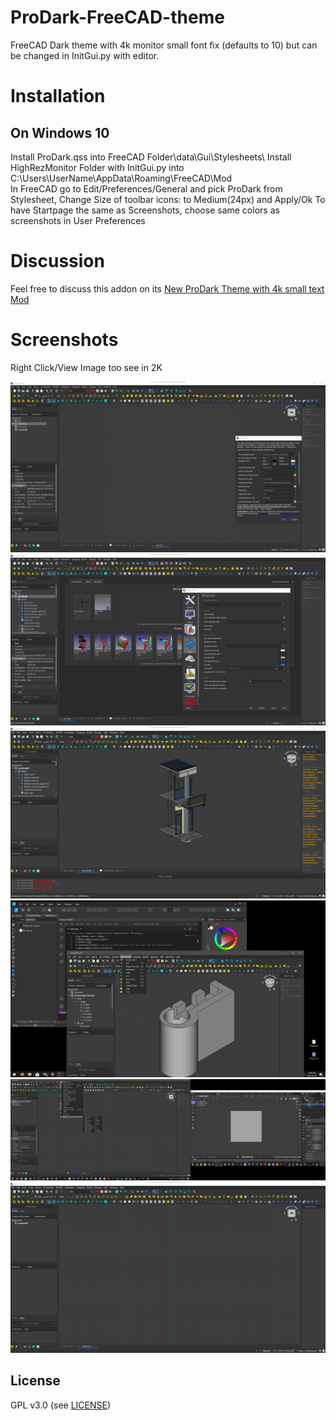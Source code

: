 # ProDark-FreeCAD-theme
FreeCAD Dark theme  with 4k monitor small font fix (defaults to 10) but can be changed in InitGui.py with editor.

# Installation
## On Windows 10
Install ProDark.qss into FreeCAD Folder\data\Gui\Stylesheets\ 
Install HighRezMonitor Folder with InitGui.py into C:\Users\UserName\AppData\Roaming\FreeCAD\Mod\
In FreeCAD go to Edit/Preferences/General and pick ProDark from Stylesheet, Change Size of toolbar icons: to Medium(24px) and Apply/Ok
To have Startpage the same as Screenshots, choose same colors as screenshots in User Preferences

# Discussion
Feel free to discuss this addon on its [New ProDark Theme with 4k small text Mod](https://forum.freecadweb.org/viewtopic.php?f=34&t=55134&start=0)

# Screenshots
Right Click/View Image too see in 2K

<img src="images/Working_plane_and_color_setup.png">
<img src="images/Startpage_and_Preferences.png">
<img src="images/Report_View_and_Python.png">
<img src="images/Playing_Nice_with_Others.png">
<img src="images/FreeCAD_and_Blender.png">
<img src="images/4K_Text_size_MOD.png">

## License
GPL v3.0 (see [LICENSE](LICENSE))

